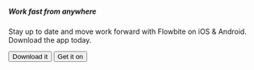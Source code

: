 <script>
	import { Card, Button } from 'svelte-5-ui-lib';
</script>

<Card class="text-center" size="lg" padding="xl">
	<h5 class="mb-2 text-3xl font-bold text-gray-900 dark:text-white">Work fast from anywhere</h5>
	<p class="mb-5 text-base text-gray-500 dark:text-gray-400 sm:text-lg">Stay up to date and move work forward with Flowbite on iOS & Android. Download the app today.</p>
	<div class="items-center justify-center space-y-4 sm:flex sm:space-x-4 sm:space-y-0 rtl:space-x-reverse">
		<Button>Download it</Button>
		<Button>Get it on</Button>
	</div>
</Card>
